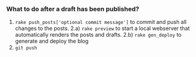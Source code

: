 ### What to do after a draft has been published?

1. `rake push_posts['optional commit message']` to commit and push all changes to the posts.
2.a) `rake preview` to start a local webserver that automatically renders the posts and drafts.
2.b) `rake gen_deploy` to generate and deploy the blog
3. `git push`
